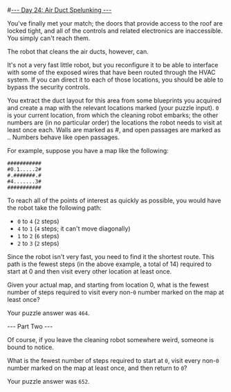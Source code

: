 #[--- Day 24: Air Duct Spelunking ---](http://adventofcode.com/2016/day/24)

You've finally met your match; the doors that provide access to the roof are locked tight, and all of the controls and related electronics are inaccessible. You simply can't reach them.

The robot that cleans the air ducts, however, can.

It's not a very fast little robot, but you reconfigure it to be able to interface with some of the exposed wires that have been routed through the HVAC system. If you can direct it to each of those locations, you should be able to bypass the security controls.

You extract the duct layout for this area from some blueprints you acquired and create a map with the relevant locations marked (your puzzle input). ``0`` is your current location, from which the cleaning robot embarks; the other numbers are (in no particular order) the locations the robot needs to visit at least once each. Walls are marked as #, and open passages are marked as .. Numbers behave like open passages.

For example, suppose you have a map like the following:

``###########``  
``#0.1.....2#``  
``#.#######.#``  
``#4.......3#``  
``###########``  

To reach all of the points of interest as quickly as possible, you would have the robot take the following path:

- ``0`` to ``4`` (``2`` steps)
- ``4`` to ``1`` (``4`` steps; it can't move diagonally)
- ``1`` to ``2`` (``6`` steps)
- ``2`` to ``3`` (``2`` steps)  

Since the robot isn't very fast, you need to find it the shortest route. This path is the fewest steps (in the above example, a total of 14) required to start at 0 and then visit every other location at least once.

Given your actual map, and starting from location 0, what is the fewest number of steps required to visit every non-``0`` number marked on the map at least once?

Your puzzle answer was ``464``.

--- Part Two ---

Of course, if you leave the cleaning robot somewhere weird, someone is bound to notice.

What is the fewest number of steps required to start at ``0``, visit every non-``0`` number marked on the map at least once, and then return to ``0``?

Your puzzle answer was ``652``.
